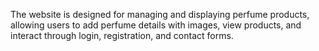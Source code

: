  The website is designed for managing and displaying perfume products, allowing users to add perfume details with images, view products, and interact through login, registration, and contact forms.







